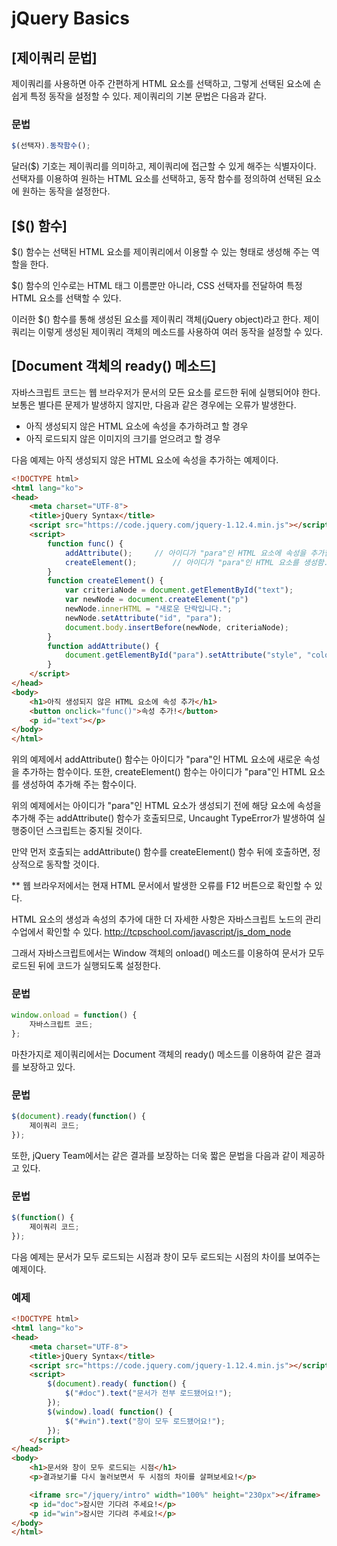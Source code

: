 # jQuery Basics

## [제이쿼리 문법]
  제이쿼리를 사용하면 아주 간편하게 HTML 요소를 선택하고, 그렇게 선택된 요소에 손쉽게 특정 동작을 설정할 수 있다.
제이쿼리의 기본 문법은 다음과 같다.

### 문법
~~~javascript
$(선택자).동작함수();
~~~

  달러($) 기호는 제이쿼리를 의미하고, 제이쿼리에 접근할 수 있게 해주는 식별자이다.
선택자를 이용하여 원하는 HTML 요소를 선택하고, 동작 함수를 정의하여 선택된 요소에 원하는 동작을 설정한다.

## [$() 함수]
  $() 함수는 선택된 HTML 요소를 제이쿼리에서 이용할 수 있는 형태로 생성해 주는 역할을 한다.

$() 함수의 인수로는 HTML 태그 이름뿐만 아니라, CSS 선택자를 전달하여 특정 HTML 요소를 선택할 수 있다.

이러한 $() 함수를 통해 생성된 요소를 제이쿼리 객체(jQuery object)라고 한다.
제이쿼리는 이렇게 생성된 제이쿼리 객체의 메소드를 사용하여 여러 동작을 설정할 수 있다.

## [Document 객체의 ready() 메소드]
  자바스크립트 코드는 웹 브라우저가 문서의 모든 요소를 로드한 뒤에 실행되어야 한다.
보통은 별다른 문제가 발생하지 않지만, 다음과 같은 경우에는 오류가 발생한다.

 - 아직 생성되지 않은 HTML 요소에 속성을 추가하려고 할 경우
 - 아직 로드되지 않은 이미지의 크기를 얻으려고 할 경우

다음 예제는 아직 생성되지 않은 HTML 요소에 속성을 추가하는 예제이다.

~~~HTML
<!DOCTYPE html>
<html lang="ko">
<head>
	<meta charset="UTF-8">
	<title>jQuery Syntax</title>
	<script src="https://code.jquery.com/jquery-1.12.4.min.js"></script>
	<script>
		function func() {
			addAttribute();		// 아이디가 "para"인 HTML 요소에 속성을 추가함.
			createElement();		// 아이디가 "para"인 HTML 요소를 생성함.
		}
		function createElement() {
			var criteriaNode = document.getElementById("text");
			var newNode = document.createElement("p")
			newNode.innerHTML = "새로운 단락입니다.";
			newNode.setAttribute("id", "para");
			document.body.insertBefore(newNode, criteriaNode);
		}
		function addAttribute() {
			document.getElementById("para").setAttribute("style", "color: red");
		}
	</script>
</head>
<body>
	<h1>아직 생성되지 않은 HTML 요소에 속성 추가</h1>
	<button onclick="func()">속성 추가!</button>
	<p id="text"></p>
</body>
</html>
~~~

  위의 예제에서 addAttribute() 함수는 아이디가 "para"인 HTML 요소에 새로운 속성을 추가하는 함수이다.
또한, createElement() 함수는 아이디가 "para"인 HTML 요소를 생성하여 추가해 주는 함수이다.

위의 예제에서는 아이디가 "para"인 HTML 요소가 생성되기 전에 해당 요소에 속성을 추가해 주는 addAttribute() 함수가 호출되므로, Uncaught TypeError가 발생하여 실행중이던 스크립트는 중지될 것이다.

만약 먼저 호출되는 addAttribute() 함수를 createElement() 함수 뒤에 호출하면, 정상적으로 동작할 것이다.

** 웹 브라우저에서는 현재 HTML 문서에서 발생한 오류를 F12 버튼으로 확인할 수 있다.

HTML 요소의 생성과 속성의 추가에 대한 더 자세한 사항은 자바스크립트 노드의 관리 수업에서 확인할 수 있다. http://tcpschool.com/javascript/js_dom_node

그래서 자바스크립트에서는 Window 객체의 onload() 메소드를 이용하여 문서가 모두 로드된 뒤에 코드가 실행되도록 설정한다.

### 문법
~~~javascript
window.onload = function() {
    자바스크립트 코드;
};
~~~

마찬가지로 제이쿼리에서는 Document 객체의 ready() 메소드를 이용하여 같은 결과를 보장하고 있다.

### 문법
~~~javascript
$(document).ready(function() {
    제이쿼리 코드;
});
~~~

또한, jQuery Team에서는 같은 결과를 보장하는 더욱 짧은 문법을 다음과 같이 제공하고 있다.

### 문법
~~~javascript
$(function() {
    제이쿼리 코드;
});
~~~

다음 예제는 문서가 모두 로드되는 시점과 창이 모두 로드되는 시점의 차이를 보여주는 예제이다.

### 예제
~~~HTML
<!DOCTYPE html>
<html lang="ko">
<head>
	<meta charset="UTF-8">
	<title>jQuery Syntax</title>
	<script src="https://code.jquery.com/jquery-1.12.4.min.js"></script>
	<script>
		$(document).ready( function() {
			$("#doc").text("문서가 전부 로드됐어요!");
		});
		$(window).load( function() {
			$("#win").text("창이 모두 로드됐어요!");
		});
	</script>
</head>
<body>
	<h1>문서와 창이 모두 로드되는 시점</h1>
	<p>결과보기를 다시 눌러보면서 두 시점의 차이를 살펴보세요!</p>

	<iframe src="/jquery/intro" width="100%" height="230px"></iframe>
	<p id="doc">잠시만 기다려 주세요!</p>
	<p id="win">잠시만 기다려 주세요!</p>
</body>
</html>
~~~
